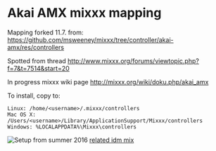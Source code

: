 # Akai AMX mixxx mapping


Mapping forked 11.7. from:
https://github.com/msweeney/mixxx/tree/controller/akai-amx/res/controllers

Spotted from thread http://www.mixxx.org/forums/viewtopic.php?f=7&t=7514&start=20

In progress mixxx wiki page http://mixxx.org/wiki/doku.php/akai_amx

To install, copy to:

    Linux: /home/<username>/.mixxx/controllers
    Mac OS X: /Users/<username>/Library/ApplicationSupport/Mixxx/controllers
    Windows: %LOCALAPPDATA%\Mixxx\controllers

![Setup from summer 2016](https://thumbnailer.mixcloud.com/unsafe/300x300/extaudio/2/e/e/8/4437-19a9-4067-9fee-a42d77405bf5) [related idm mix](https://www.mixcloud.com/tracerotation/july-training-session-1-deep-chill-idm-trap/)
